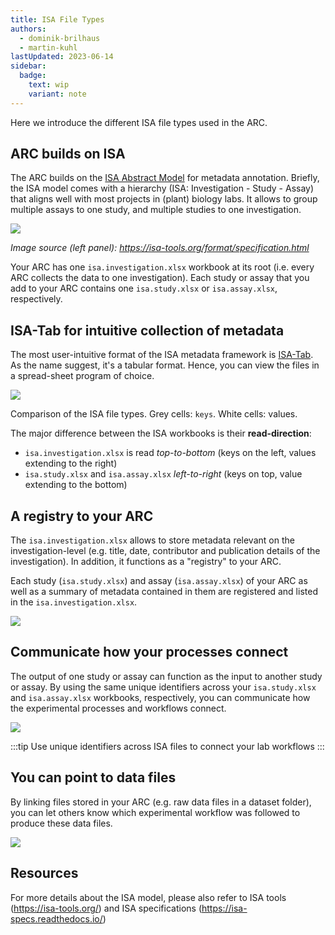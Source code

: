 ```yaml
---
title: ISA File Types
authors: 
  - dominik-brilhaus
  - martin-kuhl
lastUpdated: 2023-06-14
sidebar:
  badge:
    text: wip
    variant: note
---
```


Here we introduce the different ISA file types used in the ARC.

## ARC builds on ISA

The ARC builds on the <a href="https://isa-specs.readthedocs.io/en/latest/isamodel.html" target="_blank">ISA Abstract Model</a> for metadata annotation. Briefly, the ISA model comes with a hierarchy (ISA: Investigation - Study - Assay) that aligns well with most projects in (plant) biology labs. It allows to group multiple assays to one study, and multiple studies to one investigation.


![](@images/core-concepts/isa-files-types/isa-files01.svg)

*Image source (left panel): <a href="https://isa-tools.org/format/specification.html" target="_blank">https://isa-tools.org/format/specification.html*

Your ARC has one `isa.investigation.xlsx` workbook at its root (i.e. every ARC collects the data to one investigation). Each study or assay that you add to your ARC contains one `isa.study.xlsx` or `isa.assay.xlsx`, respectively. 

## ISA-Tab for intuitive collection of metadata

The most user-intuitive format of the ISA metadata framework is <a href="https://isa-specs.readthedocs.io/en/latest/isatab.html" target="_blank">ISA-Tab</a>. As the name suggest, it's a tabular format. Hence, you can view the files in a spread-sheet program of choice. 

![](@images/core-concepts/isa-files-types/isa-files02.svg)
  
Comparison of the ISA file types. Grey cells: `keys`. White cells: values.

The major difference between the ISA workbooks is their **read-direction**:
- `isa.investigation.xlsx` is read *top-to-bottom* (keys on the left, values extending to the right)
- `isa.study.xlsx` and `isa.assay.xlsx` *left-to-right* (keys on top, value extending to the bottom)

## A registry to your ARC

The `isa.investigation.xlsx` allows to store metadata relevant on the investigation-level (e.g. title, date, contributor and publication details of the investigation). In addition, it functions as a "registry" to your ARC.

Each study (`isa.study.xlsx`) and assay (`isa.assay.xlsx`) of your ARC as well as a summary of metadata contained in them are registered and listed in the `isa.investigation.xlsx`. 

![](@images/core-concepts/isa-files-types/isa-files04.svg)

<!-- The isa.investigation.xlsx functions as registry to your ARC. -->


## Communicate how your processes connect

The output of one study or assay can function as the input to another study or assay. By using the same unique identifiers across your `isa.study.xlsx` and `isa.assay.xlsx` workbooks, respectively, 
you can communicate how the experimental processes and workflows connect.

![](@images/core-concepts/isa-files-types/isa-files05.svg)

:::tip
Use unique identifiers across ISA files to connect your lab workflows
:::

## You can point to data files

By linking files stored in your ARC (e.g. raw data files in a dataset folder), you can let others know which experimental workflow was followed to produce these data files.

![](@images/core-concepts/isa-files-types/isa-files06.svg)


## Resources

For more details about the ISA model, please also refer to ISA tools (https://isa-tools.org/) and ISA specifications (https://isa-specs.readthedocs.io/)
